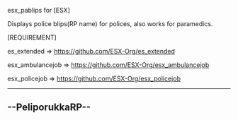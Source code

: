 esx_pablips for [ESX]

Displays police blips(RP name) for polices, also works for paramedics.

[REQUIREMENT]

es_extended => https://github.com/ESX-Org/es_extended

esx_ambulancejob => https://github.com/ESX-Org/esx_ambulancejob

esx_policejob => https://github.com/ESX-Org/esx_policejob

-----------------
--PeliporukkaRP--
-----------------


